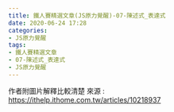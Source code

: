 ```yaml
---
title: 鐵人賽精選文章(JS原力覺醒)-07-陳述式_表達式
date: 2020-06-24 17:28
categories: 
- JS原力覺醒
tags:
- 鐵人賽精選文章
- 07-陳述式_表達式
- JS原力覺醒
---
```

作者附圖片解釋比較清楚
來源 :
https://ithelp.ithome.com.tw/articles/10218937